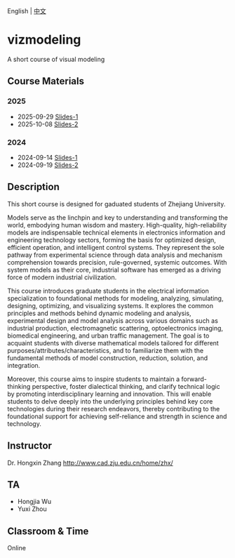 English | [中文](https://github.com/hongxin/vizmodeling/blob/main/README_cn.md)

# vizmodeling
A short course of visual modeling

## Course Materials

### 2025
- 2025-09-29 [Slides-1](https://github.com/hongxin/vizmodeling/blob/main/2025/vizmodeling-1.pdf)
- 2025-10-08 [Slides-2](https://github.com/hongxin/vizmodeling/blob/main/2025/vizmodeling-2.pdf)

### 2024
- 2024-09-14 [Slides-1](https://github.com/hongxin/vizmodeling/blob/main/2024/vizmodeling-1.pdf)
- 2024-09-19 [Slides-2](https://github.com/hongxin/vizmodeling/blob/main/2024/vizmodeling-2.pdf)

## Description
This short course is designed for gaduated students of Zhejiang University. 

Models serve as the linchpin and key to understanding and transforming the world, embodying human wisdom and mastery. High-quality, high-reliability models are indispensable technical elements in electronics information and engineering technology sectors, forming the basis for optimized design, efficient operation, and intelligent control systems. They represent the sole pathway from experimental science through data analysis and mechanism comprehension towards precision, rule-governed, systemic outcomes. With system models as their core, industrial software has emerged as a driving force of modern industrial civilization.

This course introduces graduate students in the electrical information specialization to foundational methods for modeling, analyzing, simulating, designing, optimizing, and visualizing systems. It explores the common principles and methods behind dynamic modeling and analysis, experimental design and model analysis across various domains such as industrial production, electromagnetic scattering, optoelectronics imaging, biomedical engineering, and urban traffic management. The goal is to acquaint students with diverse mathematical models tailored for different purposes/attributes/characteristics, and to familiarize them with the fundamental methods of model construction, reduction, solution, and integration.

Moreover, this course aims to inspire students to maintain a forward-thinking perspective, foster dialectical thinking, and clarify technical logic by promoting interdisciplinary learning and innovation. This will enable students to delve deeply into the underlying principles behind key core technologies during their research endeavors, thereby contributing to the foundational support for achieving self-reliance and strength in science and technology.

## Instructor
Dr. Hongxin Zhang http://www.cad.zju.edu.cn/home/zhx/

## TA
- Hongjia Wu
- Yuxi Zhou  

## Classroom & Time
Online
